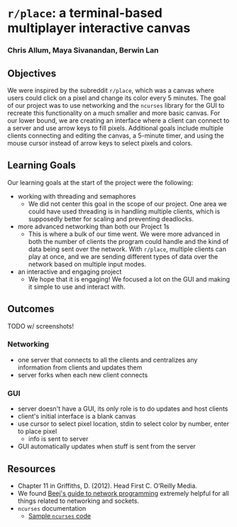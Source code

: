 # `r/place`: a terminal-based multiplayer interactive canvas
### Chris Allum, Maya Sivanandan, Berwin Lan

## Objectives
We were inspired by the subreddit `r/place`, which was a canvas where users could click on a pixel and change its color every 5 minutes. The goal of our project was to use networking and the `ncurses` library for the GUI to recreate this functionality on a much smaller and more basic canvas. For our lower bound, we are creating an interface where a client can connect to a server and use arrow keys to fill pixels. Additional goals include multiple clients connecting and editing the canvas, a 5-minute timer, and using the mouse cursor instead of arrow keys to select pixels and colors.

## Learning Goals
Our learning goals at the start of the project were the following:
* working with threading and semaphores
    * We did not center this goal in the scope of our project. One area we could have used threading is in handling multiple clients, which is supposedly better for scaling and preventing deadlocks.
* more advanced networking than both our Project 1s
    * This is where a bulk of our time went. We were more advanced in both the number of clients the program could handle and the kind of data being sent over the network. With `r/place`, multiple clients can play at once, and we are sending different types of data over the network based on multiple input modes.
* an interactive and engaging project
    * We hope that it is engaging! We focused a lot on the GUI and making it simple to use and interact with.

## Outcomes
TODO w/ screenshots!
### Networking
* one server that connects to all the clients and centralizes any information from clients and updates them
* server forks when each new client connects

### GUI
* server doesn't have a GUI, its only role is to do updates and host clients
* client's initial interface is a blank canvas
* use cursor to select pixel location, stdin to select color by number, enter to place pixel
    * info is sent to server
* GUI automatically updates when stuff is sent from the server

## Resources
* Chapter 11 in Griffiths, D. (2012). Head First C. O’Reilly Media.
* We found [Beej's guide to network programming](https://beej.us/guide/bgnet/) extremely helpful for all things related to networking and sockets.
* `ncurses` documentation
    * [Sample `ncurses` code](http://www.paulgriffiths.net/program/c/curses.php)